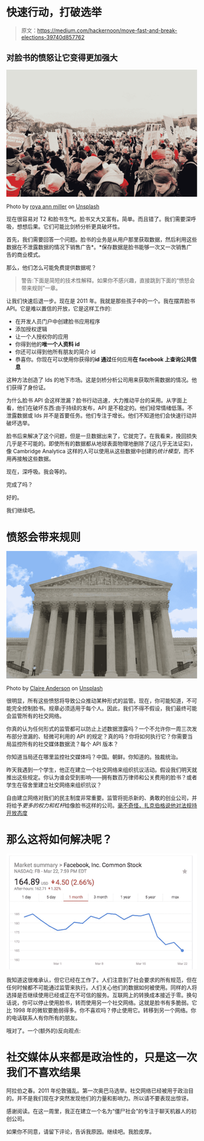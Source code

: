 # 快速行动，打破选举

> 原文：<https://medium.com/hackernoon/move-fast-and-break-elections-39740d857762>

## 对脸书的愤怒让它变得更加强大

![](img/3d503d9995739fbaccd08cb95a83daaf.png)

Photo by [roya ann miller](https://unsplash.com/@royaannmiller?utm_source=medium&utm_medium=referral) on [Unsplash](https://unsplash.com?utm_source=medium&utm_medium=referral)

现在很容易对 T2 和脸书生气。脸书又大又富有。简单。而且错了。我们需要深呼吸，想想后果。它们可能比剑桥分析更具破坏性。

首先，我们需要回答一个问题。脸书的业务是从用户那里获取数据，然后利用这些数据在不泄露数据的情况下销售广告*。*保存数据是脸书能够一次又一次销售广告的商业模式。

那么，他们怎么可能免费提供数据呢？

> 警告:下面是简短的技术性解释。如果你不感兴趣，直接跳到下面的“愤怒会带来规则”一章。

让我们快速后退一步。现在是 2011 年。我就是那些孩子中的一个。我在摆弄脸书 API。它是难以置信的开放，它是这样工作的:

*   在开发人员门户中创建脸书应用程序
*   添加授权逻辑
*   让一个人授权你的应用
*   你得到他的**唯一个人资料 id**
*   你还可以得到他所有朋友的简介 id
*   恭喜你。你现在可以使用你获得的**id 通过**任何应用**在 facebook 上查询公共信息**

这种方法创造了 Ids 的地下市场。这是剑桥分析公司用来获取所需数据的情况。他们获得了身份证。

为什么脸书 API 会这样泄漏？脸书行动迅速，大力推动平台的采用。从字面上看，他们在破坏东西:由于持续的发布，API 是不稳定的。他们经常情绪低落。不泄露数据或 Ids 并不是首要任务。他们专注于增长。他们不知道他们会快速行动并破坏选举。

脸书后来解决了这个问题，但是一旦数据出来了，它就完了。在我看来，挽回损失几乎是不可能的。即使所有的数据都从地球表面物理地删除了(这几乎无法证实)，像 Cambridge Analytica 这样的人可以使用从这些数据中创建的*统计模型*，而不用再接触这些数据。

现在，深呼吸。我会等的。

完成了吗？

好的。

我们继续吧。

# 愤怒会带来规则

![](img/71b8b228b585dbef5784fb05629ea10e.png)

Photo by [Claire Anderson](https://unsplash.com/@claireandy?utm_source=medium&utm_medium=referral) on [Unsplash](https://unsplash.com?utm_source=medium&utm_medium=referral)

很明显，所有这些愤怒将导致公众推动某种形式的监管。现在，你可能知道，不可能完全控制脸书。规章必须适用于每个人。因此，我们不得不假设，我们最终可能会监管所有的社交网络。

你真的认为任何形式的监管都可以防止上述数据泄露吗？一个不允许你一周三次发布部分泄漏的、轻微可利用的 API 的规定？真的吗？你将如何执行它？你需要当局监控所有的社交媒体数据流？每个 API 版本？

你知道当局还在哪里监控社交媒体吗？中国。朝鲜。你知道的。独裁统治。

昨天我遇到一个学生，他正在建立一个社交网络来组织抗议活动。假设我们明天就推出这些规定。你认为谁会受到影响——拥有数百万律师和公关费用的脸书？或者学生在宿舍里建立社交网络来组织抗议？

自由建立网络对我们的民主制度非常重要。监管将扼杀新的、勇敢的创业公司，并将给予*更多的权力和杠杆*给像脸书这样的公司。[毫不奇怪，扎克伯格说他对法规持开放态度](https://www.cnet.com/news/facebook-ceo-mark-zuckerberg-apologizes-for-cambridge-analytica-data-scandal/)

# 那么这将如何解决呢？

![](img/4078e3dba8fb1129a127ed66ad7b8a77.png)

我知道这很难承认，但它已经在工作了。人们注意到了社会要求的所有规范，但在任何时候都不可能通过监管来执行。人们关心他们的数据如何被使用。同样的人将选择是否继续使用已经或正在不可信的服务。互联网上的转换成本接近于零。换句话说，你可以停止使用脸书，转而使用另一个社交网络。这就是脸书有多脆弱。它比 1998 年的微软要脆弱得多。你不喜欢吗？停止使用它。转移到另一个网络。你的电话联系人有你所有的朋友。

哦对了。一个(额外的)反向观点:

# 社交媒体从来都是政治性的，只是这一次我们不喜欢结果

阿拉伯之春。2011 年伦敦骚乱。第一次奥巴马选举。社交网络已经被用于政治目的。并不是我们现在才突然发现他们的力量和影响力。所以请不要表现出惊讶。

感谢阅读。在这一周里，我正在建立一个名为“僵尸社会”的专注于聊天机器人的初创公司。

如果你不同意，请留下评论，告诉我原因。继续吧。我脸皮厚。
